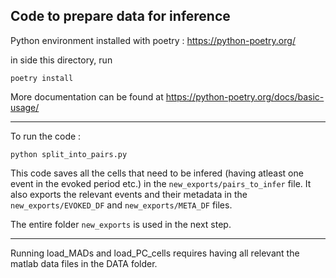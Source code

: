 ## Code to prepare data for inference



Python environment installed with poetry : https://python-poetry.org/

in side this directory, run   
```
poetry install
```

More documentation can be found at https://python-poetry.org/docs/basic-usage/

---

To run the code : 
```
python split_into_pairs.py
```

This code saves all the cells that need to be infered (having atleast one event in the evoked period etc.) in the 
`new_exports/pairs_to_infer` file.
It also exports the relevant events and their metadata in the `new_exports/EVOKED_DF` and `new_exports/META_DF` files.

The entire folder `new_exports` is used in the next step. 


---
Running load_MADs and load_PC_cells requires having all relevant the matlab data files in the DATA folder. 
